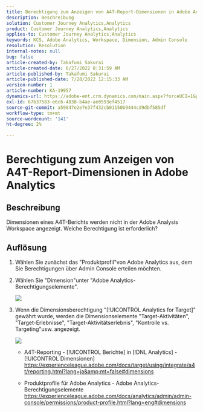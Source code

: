 ```yaml
---
title: Berechtigung zum Anzeigen von A4T-Report-Dimensionen in Adobe Analytics
description: Beschreibung
solution: Customer Journey Analytics,Analytics
product: Customer Journey Analytics,Analytics
applies-to: Customer Journey Analytics,Analytics
keywords: KCS, Adobe Analytics, Workspace, Dimension, Admin Console
resolution: Resolution
internal-notes: null
bug: false
article-created-by: Takafumi Sakurai
article-created-date: 6/27/2022 8:31:59 AM
article-published-by: Takafumi Sakurai
article-published-date: 7/28/2022 12:15:33 AM
version-number: 1
article-number: KA-19957
dynamics-url: https://adobe-ent.crm.dynamics.com/main.aspx?forceUCI=1&pagetype=entityrecord&etn=knowledgearticle&id=600e6e98-f3f5-ec11-bb3d-000d3a5b0d3b
exl-id: 67b37583-e6c6-4838-b4ae-ae0593ef4517
source-git-commit: a59847e2e7e37f432cb01150b9444cd9dbf585df
workflow-type: tm+mt
source-wordcount: '141'
ht-degree: 2%

---
```


# Berechtigung zum Anzeigen von A4T-Report-Dimensionen in Adobe Analytics

## Beschreibung

Dimensionen eines A4T-Berichts werden nicht in der Adobe Analysis Workspace angezeigt. Welche Berechtigung ist erforderlich?

## Auflösung

1. Wählen Sie zunächst das &quot;Produktprofil&quot;von Adobe Analytics aus, dem Sie Berechtigungen über Admin Console erteilen möchten.
1. Wählen Sie &quot;Dimension&quot;unter &quot;Adobe Analytics-Berechtigungselemente&quot;.

   ![](assets/123b13c2-bb08-ed11-82e4-00224809a4ae.png)

1. Wenn die Dimensionsberechtigung &quot;[!UICONTROL Analytics for Target]&quot; gewährt wurde, werden die Dimensionselemente &quot;Target-Aktivitäten&quot;, &quot;Target-Erlebnisse&quot;, &quot;Target-Aktivitätserlebnis&quot;, &quot;Kontrolle vs. Targeting&quot;usw. angezeigt.

   ![](assets/8b0bbd95-f4f5-ec11-bb3d-000d3a5b0d3b.png)

   - A4T-Reporting - [!UICONTROL Berichte] in [!DNL Analytics] - [!UICONTROL Dimensionen]
https://experienceleague.adobe.com/docs/target/using/integrate/a4t/reporting.html?lang=ja&amp;mt=false#dimensions

   - Produktprofile für Adobe Analytics - Adobe Analytics-Berechtigungselemente https://experienceleague.adobe.com/docs/analytics/admin/admin-console/permissions/product-profile.html?lang=eng#dimensions
